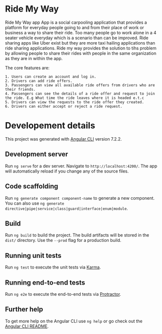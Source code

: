 # Ride My Way
Ride My Way app App is a social carpooling application that provides a platform for everyday people going to and from their place of work or business a way to share their ride. Too many people go to work alone in a 4 seater vehicle everyday which is a scenario than can be improved. Ride sharing apps like Uber exist but they are more taxi hailing applications than ride sharing applications. Ride my way provides the solution to tihs problem by allowing people to share their rides with people in the same organization as they are in within the app.

The core features are:

    1. Users can create an account and log in.
    2. Drivers can add ride offers.
    3. Passengers can view all available ride offers from drivers who are their friends.
    4. Passengers can see the details of a ride offer and request to join the ride. E.g What time the ride leaves where it is headed e.t.c
    5. Drivers can view the requests to the ride offer they created.
    6. Drivers can either accept or reject a ride request.

# Developement details

This project was generated with [Angular CLI](https://github.com/angular/angular-cli) version 7.2.2.

## Development server

Run `ng serve` for a dev server. Navigate to `http://localhost:4200/`. The app will automatically reload if you change any of the source files.

## Code scaffolding

Run `ng generate component component-name` to generate a new component. You can also use `ng generate directive|pipe|service|class|guard|interface|enum|module`.

## Build

Run `ng build` to build the project. The build artifacts will be stored in the `dist/` directory. Use the `--prod` flag for a production build.

## Running unit tests

Run `ng test` to execute the unit tests via [Karma](https://karma-runner.github.io).

## Running end-to-end tests

Run `ng e2e` to execute the end-to-end tests via [Protractor](http://www.protractortest.org/).

## Further help

To get more help on the Angular CLI use `ng help` or go check out the [Angular CLI README](https://github.com/angular/angular-cli/blob/master/README.md).
